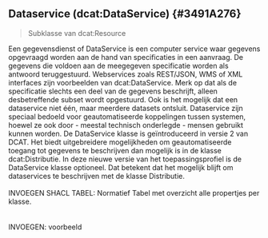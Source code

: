 ## Dataservice (dcat:DataService)  {#3491A276}
<blockquote><p id='52124C27'>Subklasse van <span style='background-color: #clear;'>dcat:Resource</span></blockquote>

Een gegevensdienst of DataService is een computer service waar gegevens opgevraagd worden aan de hand van specificaties in een aanvraag. De gegevens die voldoen aan de meegegeven specificatie worden als antwoord teruggestuurd. Webservices zoals REST/JSON, WMS of XML interfaces zijn voorbeelden van <span style='background-color: #clear;'>dcat:DataService</span>. Merk op dat als de specificatie slechts een deel van de gegevens beschrijft, alleen desbetreffende subset wordt opgestuurd. Ook is het mogelijk dat een dataservice niet één, maar meerdere datasets ontsluit.
Dataservice zijn speciaal bedoeld voor geautomatiseerde koppelingen tussen systemen, hoewel ze ook door - meestal technisch onderlegde - mensen gebruikt kunnen worden.
De DataService klasse is geïntroduceerd in versie 2 van DCAT. Het biedt uitgebreidere mogelijkheden om geautomatiseerde toegang tot gegevens te beschrijven dan mogelijk is in de klasse <span style='background-color: #clear;'>dcat:Distributie</span>. In deze nieuwe versie van het toepassingsprofiel is de DataService klasse optioneel. Dat betekent dat het mogelijk blijft om dataservices te beschrijven met de klasse Distributie.
<br/>
<br/>
INVOEGEN SHACL TABEL: Normatief Tabel met overzicht alle propertjes per klasse.  
<br/>
<br/>
INVOEGEN: voorbeeld
<section data-include-format='markdown' data-include='081-endpoint_URL_nieuw.md'/>
<section data-include-format='markdown' data-include='082-endpoint_description.md'/>
<section data-include-format='markdown' data-include='083-serves_dataset.md'/>
<section data-include-format='markdown' data-include='084-Voorbeelden.md'/>
